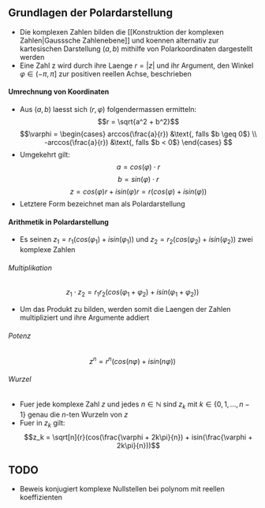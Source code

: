 ## Grundlagen der Polardarstellung
- Die komplexen Zahlen bilden die [[Konstruktion der komplexen Zahlen|Gausssche Zahlenebene]] und koennen alternativ zur kartesischen Darstellung $(a, b)$ mithilfe von Polarkoordinaten dargestellt werden
- Eine Zahl z wird durch ihre Laenge  $r = |z|$ und ihr Argument, den Winkel $\varphi \in (-\pi, \pi]$ zur positiven reellen Achse, beschrieben
#### Umrechnung von Koordinaten
- Aus $(a, b)$ laesst sich $(r, \varphi)$ folgendermassen ermitteln:
$$r = \sqrt{a^2 + b^2}$$
$$\varphi =
\begin{cases}
arccos(\frac{a}{r}) &\text{, falls $b \geq 0$} \\
-arccos(\frac{a}{r}) &\text{, falls $b < 0$}
\end{cases}
$$
- Umgekehrt gilt:
$$a = cos(\varphi) \cdot r$$
$$b = sin(\varphi) \cdot r$$
$$z = cos(\varphi)r + isin(\varphi)r = r(cos(\varphi) + isin(\varphi))$$
- Letztere Form bezeichnet man als Polardarstellung
#### Arithmetik in Polardarstellung
- Es seinen $z_1 = r_1(cos(\varphi_1) + isin(\varphi_1))$ und $z_2 = r_2(cos(\varphi_2) + isin(\varphi_2))$ zwei komplexe Zahlen
###### Multiplikation
$$z_1 \cdot z_2 = r_1r_2(cos(\varphi_1 + \varphi_2) + isin(\varphi_1 + \varphi_2))$$
- Um das Produkt zu bilden, werden somit die Laengen der Zahlen multipliziert und ihre Argumente addiert
###### Potenz
$$z^n = r^n(cos(n\varphi) + isin(n\varphi))$$
###### Wurzel
- Fuer jede komplexe Zahl $z$ und jedes $n \in \mathbb{N}$ sind $z_k$ mit $k \in \{0, 1, ..., n-1\}$ genau die $n$-ten Wurzeln von $z$
- Fuer in $z_k$ gilt:
$$z_k = \sqrt[n]{r}(cos(\frac{\varphi + 2k\pi}{n}) + isin(\frac{\varphi + 2k\pi}{n}))$$
## TODO
- Beweis konjugiert komplexe Nullstellen bei polynom mit reellen koeffizienten